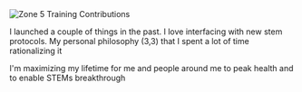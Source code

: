 <div id="zone5-graph">
  <picture>
    <source srcset="https://hadge-i6fip58kg-anhagapes-projects.vercel.app/api/zone5-contributions?username=anhsrepo&theme=dark" media="(prefers-color-scheme: dark)">
    <img src="https://hadge-i6fip58kg-anhagapes-projects.vercel.app/api/zone5-contributions?username=anhsrepo&theme=light" alt="Zone 5 Training Contributions">
  </picture>
</div>


I launched a couple of things in the past. I love interfacing with new stem protocols. My personal philosophy (3,3) that I spent a lot of time rationalizing it

I'm maximizing my lifetime for me and people around me to peak health and to enable STEMs breakthrough
